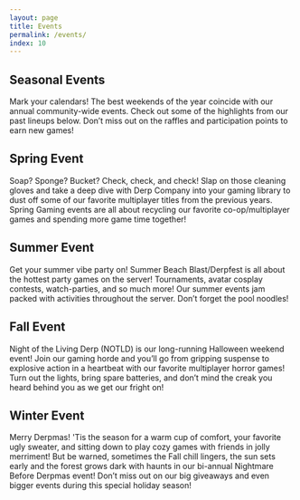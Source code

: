 ```yaml
---
layout: page
title: Events
permalink: /events/
index: 10
---
```


<div class="section sectionBorderBottom">
  <div class="sectionColumnHalf">
    <h2>Seasonal Events</h2>
    <p>  
    Mark your calendars! The best weekends of the year coincide with our annual community-wide events. Check out some of the highlights from our past lineups below. Don’t miss out on the raffles and participation points to earn new games!
    </p>
  </div>
  <div class="sectionColumnHalf">
  </div>
</div>

<div class="section sectionBorderBottom">
  <div class="sectionColumnHalf">
    <h2>Spring Event</h2>
    <p>
    Soap? Sponge? Bucket? Check, check, and check! Slap on those cleaning gloves and take a deep dive with Derp Company into your gaming library to dust off some of our favorite multiplayer titles from the previous years. Spring Gaming events are all about recycling our favorite co-op/multiplayer games and spending more game time together!
    </p>
  </div>
  <div class="sectionColumnHalf">
  </div>
</div>

<div class="section sectionBorderBottom">
  <div class="sectionColumnHalf">
  </div>
  <div class="sectionColumnHalf">
    <h2>Summer Event</h2>
    <p>
    Get your summer vibe party on! Summer Beach Blast/Derpfest is all about the hottest party games on the server! Tournaments, avatar cosplay contests, watch-parties, and so much more! Our summer events jam packed with activities throughout the server. Don’t forget the pool noodles!
    </p>
  </div>
</div>

<div class="section sectionBorderBottom">
  <div class="sectionColumnHalf">
    <h2>Fall Event</h2>
    <p>
    Night of the Living Derp (NOTLD) is our long-running Halloween weekend event! Join our gaming horde and you’ll go from gripping suspense to explosive action in a heartbeat with our favorite multiplayer horror games! Turn out the lights, bring spare batteries, and don’t mind the creak you heard behind you as we get our fright on!
    </p>
  </div>
  <div class="sectionColumnHalf">
  </div>
</div>


<div class="section sectionBorderBottom">
  <div class="sectionColumnHalf">
  </div>
  <div class="sectionColumnHalf">
    <h2>Winter Event</h2>
    <p>
    Merry Derpmas! 'Tis the season for a warm cup of comfort, your favorite ugly sweater, and sitting down to play cozy games with friends in jolly merriment! But be warned, sometimes the Fall chill lingers, the sun sets early and the forest grows dark with haunts in our bi-annual Nightmare Before Derpmas event! Don’t miss out on our big giveaways and even bigger events during this special holiday season!
    </p>
  </div>
</div>

